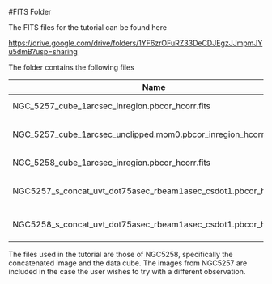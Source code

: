 #FITS Folder

The FITS files for the tutorial can be found here

https://drive.google.com/drive/folders/1YF6zrOFuRZ33DeCDJEgzJJmpmJYu5dmB?usp=sharing

The folder contains the following files

| Name  | Size | Description |
| ------------- | ------------- | ------------- |
| NGC_5257_cube_1arcsec_inregion.pbcor_hcorr.fits  | 429.2 MB  | Data cube of NGC5257 |
| NGC_5257_cube_1arcsec_unclipped.mom0.pbcor_inregion_hcorr.fits  | 984 KB | Unclipped moment 0 of NGC5257 |
| NGC_5258_cube_1arcsec_inregion.pbcor_hcorr.fits | 238.4 MB | Data cube of NGC5258 |
| NGC5257_s_concat_uvt_dot75asec_rbeam1asec_csdot1.pbcor_hcorr.fits | 1.015 KB | Concatenated image of NGC527 |
| NGC5258_s_concat_uvt_dot75asec_rbeam1asec_csdot1.pbcor_hcorr.fits | 1.015 KB | Concatenated image of NGC528 |

The files used in the tutorial are those of NGC5258, specifically the concatenated image and the data cube. The images from NGC5257 are included in the case the user wishes to try with a different observation.

